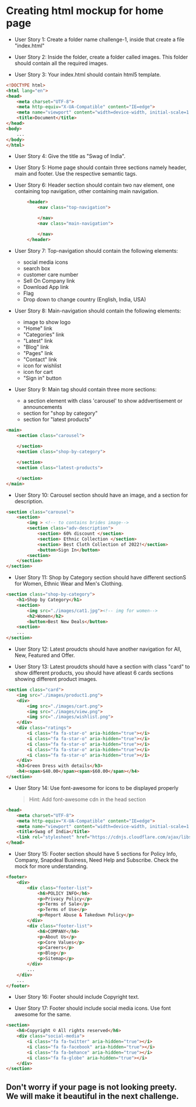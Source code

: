 # Creating html mockup for home page

+ User Story 1: Create a folder name challenge-1, inside that create a file "index.html"

+ User Story 2: Inside the folder, create a folder called images. 
This folder should contain all the required images.

+ User Story 3: Your index.html should contain html5 template.
```HTML
<!DOCTYPE html>
<html lang="en">
<head>
    <meta charset="UTF-8">
    <meta http-equiv="X-UA-Compatible" content="IE=edge">
    <meta name="viewport" content="width=device-width, initial-scale=1.0">
    <title>Document</title>
</head>
<body>
    ...
</body>
</html>
```

+ User Story 4: Give the title as "Swag of India".

+ User Story 5: Home page should contain three sections namely header, main and footer. Use the respective semantic tags.

+ User Story 6: Header section should contain two nav element, one containing top navigation, other containing main navigation.
``` HTML
        <header>
            <nav class="top-navigation">

            </nav>
            <nav class="main-navigation">

            </nav>
        </header>
```

+ User Story 7: Top-navigation should contain the following elements:

    +    social media icons
    +    search box
    +    customer care number
    +    Sell On Company link
    +    Download App link
    +    Flag
    +    Drop down to change country (English, India, USA)

+ User Story 8: Main-navigation should contain the following elements:
    +    image to show logo
    +    "Home" link
    +    "Categories" link
    +    "Latest" link
    +    "Blog" link
    +    "Pages" link
    +    "Contact" link
    +    icon for wishlist
    +    icon for cart
    +    "Sign in" button

+ User Story 9: Main tag should contain three more sections: 
            
    + a section element with class 'carousel' to show addvertisement or announcements
    + section for "shop by category"
    + section for "latest products"
```HTML
<main>
    <section class="carousel">
    
    </section>
    <section class="shop-by-category">

    </section>
    <section class="latest-products">

    </section>
</main>
```

+ User Story 10: Carousel section should have an image, and a section for description.

``` HTML
<section class="carousel">
    <section>
        <img > <!-- to contains brides image-->
        <section class="adv-description">
            <section> 60% discount </section>
            <section> Ethnic Collection </section>
            <section> Best Cloth Collection of 2022!</section>
            <button>Sign In</button>
        <section>
    </section>
</section>
```

+ User Story 11: Shop by Category section should have different sectionS for Women, 
 Ethnic Wear and Men's Clothing.
```HTML
<section class="shop-by-category">
    <h1>Shop by Category</h1>
    <section>
        <img src="./images/cat1.jpg"><!-- img for women-->
        <h2>Women</h2>
        <button>Best New Deals</button>
    <section>
    ...
</section>
```

+ User Story 12: Latest proudcts should have another navigation for All, New, Featured and Offer.

+ User Story 13: Latest proudcts should have a section with class "card" to show different products, you should have atleast 6 cards sections showing different product images.

```HTML
<section class="card">
    <img src="./images/product1.png">
    <div>
        <img src="./images/cart.png">
        <img src="./images/view.png">
        <img src="./images/wishlist.png">
    </div>
    <div class="ratings">
        <i class="fa fa-star-o" aria-hidden="true"></i>
        <i class="fa fa-star-o" aria-hidden="true"></i>
        <i class="fa fa-star-o" aria-hidden="true"></i>
        <i class="fa fa-star-o" aria-hidden="true"></i>
        <i class="fa fa-star-o" aria-hidden="true"></i>
    </div>
    <h3>Green Dress with details</h3>
    <h4><span>$40.00</span><span>$60.00</span></h4>
</section>
```

+ User Story 14: Use font-awesome for icons to be displayed properly

    > Hint: Add font-awesome cdn in the head section

```HTML
<head>
    <meta charset="UTF-8">
    <meta http-equiv="X-UA-Compatible" content="IE=edge">
    <meta name="viewport" content="width=device-width, initial-scale=1.0">
    <title>Swag of India</title>
    <link rel="stylesheet" href="https://cdnjs.cloudflare.com/ajax/libs/font-awesome/4.7.0/css/font-awesome.min.css">
</head>
```

+ User Story 15: Footer section should have 5 sections for Policy Info, Company, Snapdeal Business, Need Help and Subscribe. Check the mock for more understanding.
```HTML
<footer>
    <div>
        <div class="footer-list">
            <h6>POLICY INFO</h6>
            <p>Privacy Policy</p>
            <p>Terms of Sale</p>
            <p>Terms of Use</p>
            <p>Report Abuse & Takedown Policy</p>
        </div>
        <div class="footer-list">
            <h6>COMPANY</h6>
            <p>About Us</p>
            <p>Core Values</p>
            <p>Careers</p>
            <p>Blog</p>
            <p>Sitemap</p>
        </div>
        ...
    </div>
    ...
</footer>
```

+ User Story 16: Footer should include Copyright text.

+ User Story 17: Footer should include social media icons. Use font awesome for the same. 

```HTML
<section>
    <h6>Copyright © All rights reserved</h6>
    <div class="social-media">
        <i class="fa fa-twitter" aria-hidden="true"></i>
        <i class="fa fa-facebook" aria-hidden="true"></i>
        <i class="fa fa-behance" aria-hidden="true"></i>
        <i class="fa fa-globe" aria-hidden="true"></i>
    </div>
</section>
```

## Don't worry if your page is not looking preety. We will make it beautiful in the next challenge.